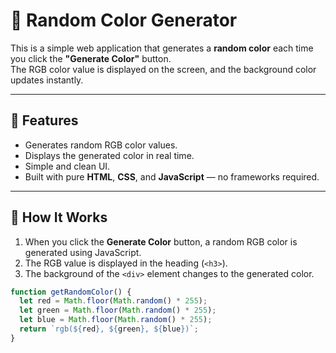 # 🎨 Random Color Generator

This is a simple web application that generates a **random color** each time you click the **"Generate Color"** button.  
The RGB color value is displayed on the screen, and the background color updates instantly.

---

## 🌈 Features
- Generates random RGB color values.
- Displays the generated color in real time.
- Simple and clean UI.
- Built with pure **HTML**, **CSS**, and **JavaScript** — no frameworks required.

---

## 🧠 How It Works
1. When you click the **Generate Color** button, a random RGB color is generated using JavaScript.
2. The RGB value is displayed in the heading (`<h3>`).
3. The background of the `<div>` element changes to the generated color.

```js
function getRandomColor() {
  let red = Math.floor(Math.random() * 255);
  let green = Math.floor(Math.random() * 255);
  let blue = Math.floor(Math.random() * 255);
  return `rgb(${red}, ${green}, ${blue})`;
}
